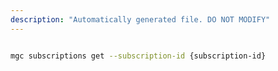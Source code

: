 ```yaml
---
description: "Automatically generated file. DO NOT MODIFY"
---
```


```bash

mgc subscriptions get --subscription-id {subscription-id}

```